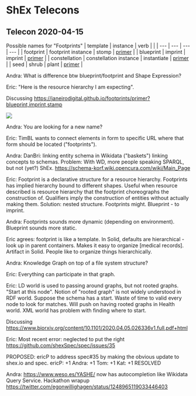 # ShEx Telecons
## 

## Telecon 2020-04-15

Possible names for "Footprints"
| template | instance | verb | |
| --- | --- | --- | --- |
| footprint | footprint instance | stomp | [primer](http://uu3.org/checkouts/janeirodigital/footprintlib.js/footprints/primer?footprint,footprint%20instance,stomp) |
| blueprint | imprint | imprint | [primer](http://uu3.org/checkouts/janeirodigital/footprintlib.js/footprints/primer?blueprint,imprint,imprint) |
| constellation | constellation instance | instantiate | [primer](http://uu3.org/checkouts/janeirodigital/footprintlib.js/footprints/primer?constellation,constellation%20instance,instantiate) |
| seed | shrub | plant | [primer](http://uu3.org/checkouts/janeirodigital/footprintlib.js/footprints/primer?seed,shrub,plant) |

Andra: What is difference btw blueprint/footprint and Shape Expression?

Eric: "Here is the resource hierarchy I am expecting".

Discussing https://janeirodigital.github.io/footprints/primer?blueprint,imprint,stamp 

![](https://janeirodigital.github.io/footprints/blueprint.svg)

Andra: You are looking for a new name?

Eric: TimBL wants to connect elements in form to specific URL where that form should be located ("footprints").

Andra: DanBri: linking entity schema in Wikidata ("baskets") linking concepts to schemas.  Problem: With WD, more people speaking SPARQL, but not (yet?) ShEx.
https://schema-korf.wiki.opencura.com/wiki/Main_Page

Eric: Footprint is a declarative structure for a resource hierarchy. Footprints has implied hierarchy bound to different shapes. Useful when resource described is resource hierarchy that the footprint choreographs the construction of.  Qualifiers imply the construction of entities without actually making them.  Solution: nested structure. Footprints might. Blueprint - to imprint.

Andra: Footprints sounds more dynamic (depending on environment). Blueprint sounds more static.

Eric agrees: footprint is like a template. In Solid, defaults are hierarchical - look up in parent containers. Makes it easy to organize [medical records].  Artifact in Solid. People like to organize things hierarchically.

Andra: Knowledge Graph on top of a file system structure?

Eric: Everything can participate in that graph.

Eric: LD world is used to passing around graphs, but not rooted graphs. "Start at this node". Notion of "rooted graph" is not widely understood in RDF world.  Suppose the schema has a start. Waste of time to valid every node to look for matches. Will push on having rooted graphs in Health world.  XML world has problem with finding where to start.

Discussing https://www.biorxiv.org/content/10.1101/2020.04.05.026336v1.full.pdf+html

Eric: Most recent error: neglected to put the right https://github.com/shexSpec/spec/issues/35

PROPOSED: ericP to address spec#35 by making the obvious update to shex.io and spec.
ericP: +1
Andra: +1 
Tom: +1
Kat: +1
RESOLVED

Andra: https://www.weso.es/YASHE/ now has autocompletion like Wikidata Query Service.
Hackathon wrapup https://twitter.com/egonwillighagen/status/1248965119033446403
